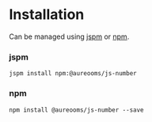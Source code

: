 # Installation

Can be managed using
[jspm](http://jspm.io)
or [npm](https://github.com/npm/npm).

### jspm
```terminal
jspm install npm:@aureooms/js-number
```

### npm
```terminal
npm install @aureooms/js-number --save
```
